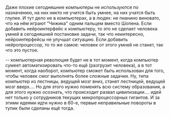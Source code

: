 Даже плохие сегодняшние компьютеры не используются по назначению, на них никто не учится быть умнее, на них учатся быть глупее. И тут дело не в компьютерах, а в людях: не пианино виновато, что на нём играют "Чижика" одним пальцем вместо Шопена. Если добавить нейроинтерфейс к компьютеру, то это не сделает человека умней в сегодняшней постановке задачи, так что неинтересно, нейроинтерфейсы не улучшат ситуацию. Если добавить нейропроцессор, то то же самое: человек от этого умней не станет, так что это пустое.

-- компьютерная революция будет не в тот момент, когда компьютер сумеет автоматизировать что-то ещё (разгрузит человека), а в тот момент, когда наоборот, компьютер сможет быть использован для того, чтобы человек смог выполнять более сложные задачки. Ну, типа компьютер из лестницы, ведущей мозг вниз, станет лестницей, ведущей мозг вверх.... Но для этого нужно поменять всю систему образования, а для этого нужно осознать, что происходит развал цивилизации.... идей нет только у сотрудников текущих микропроцессорных гигантов. И за этими идеями идти нужно в 60-е, первые неправильные повороты в тупик были сделаны ещё тогда.